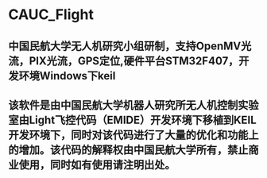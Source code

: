 # CAUC_Flight
中国民航大学无人机研究小组研制，支持OpenMV光流，PIX光流，GPS定位,硬件平台STM32F407，开发环境Windows下keil
---   
该软件是由中国民航大学机器人研究所无人机控制实验室由Light飞控代码（EMIDE）开发环境下移植到KEIL开发环境下，同时对该代码进行了大量的优化和功能上的增加。该代码的解释权由中国民航大学所有，禁止商业使用，同时如有使用请注明出处。
---
